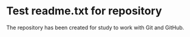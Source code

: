# Test readme.txt for repository
The repository has been created for study to work with Git and GitHub.